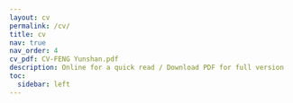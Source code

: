 ```yaml
---
layout: cv
permalink: /cv/
title: cv
nav: true
nav_order: 4
cv_pdf: CV-FENG Yunshan.pdf
description: Online for a quick read / Download PDF for full version
toc:
  sidebar: left
---
```


